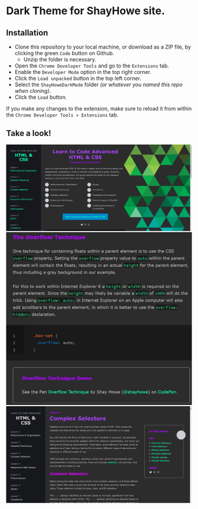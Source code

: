# Dark Theme for ShayHowe site.

## Installation
- Clone this repository to your local machine, or download as a ZIP file, by clicking the green `Code` button on Github.
  - Unzip the folder is necessary.
- Open the `Chrome Developer Tools` and go to the `Extensions` tab.  
- Enable the `Developer Mode` option in the top right corner.  
- Click the `Load unpacked` button in the top left corner.  
- Select the `ShayHoweDarkMode` folder *(or whatever you named this repo when cloning)*.  
- Click the `Load` button.  

If you make any changes to the extension, make sure to reload it from within the `Chrome Developer Tools > Extensions` tab.

## Take a look!
![ShayHowe Home Page view](examples/home.jpg?raw=true "Home Page")
![ShayHowe code example](examples/code.jpg?raw=true "Code blocks")
![ShayHowe selectors page example](examples/selectors.jpg?raw=true "Complex Selectors lesson")
